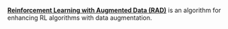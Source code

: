 **[Reinforcement Learning with Augmented Data (RAD)](https://arxiv.org/pdf/2004.14990.pdf)** is an algorithm for enhancing RL algorithms with data augmentation.